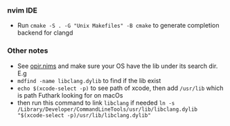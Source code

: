 ### nvim IDE
- Run `cmake -S . -G "Unix Makefiles" -B cmake` to generate completion backend for clangd

### Other notes
- See [opir.nims](https://github.com/PMunch/futhark/blob/master/src/opir.nims) and make sure your OS have the lib under its search dir. E.g 
- `mdfind -name libclang.dylib` to find if the lib exist
- `echo $(xcode-select -p)` to see path of xcode, then add `/usr/lib` which is path Futhark looking for on macOs
- then run this command to link `libclang` if needed `ln -s /Library/Developer/CommandLineTools/usr/lib/libclang.dylib "$(xcode-select -p)/usr/lib/libclang.dylib"`

